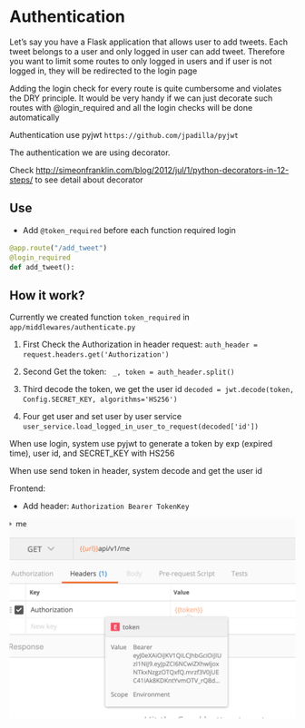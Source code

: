 # Authentication
Let’s say you have a Flask application that allows user to add tweets.
Each tweet belongs to a user and only logged in user can add tweet. 
Therefore you want to limit some routes to only logged in users and if user is not logged in, 
they will be redirected to the login page

Adding the login check for every route is quite cumbersome and violates the DRY principle.
It would be very handy if we can just decorate such routes with @login_required and all the login checks will be done automatically


Authentication use pyjwt `https://github.com/jpadilla/pyjwt`

The authentication we are using decorator.

Check http://simeonfranklin.com/blog/2012/jul/1/python-decorators-in-12-steps/
to see detail about decorator


## Use

- Add `@token_required` before each function required login
```python
@app.route("/add_tweet")
@login_required
def add_tweet():
```

## How it work?

Currently we created function `token_required` in `app/middlewares/authenticate.py`

1. First Check the Authorization in header request:
 `auth_header = request.headers.get('Authorization')`

2. Second Get the token: ` _, token = auth_header.split()`

3. Third decode the token, we get the user id `decoded = jwt.decode(token, Config.SECRET_KEY, algorithms='HS256')`

4. Four get user and set user by user service
`user_service.load_logged_in_user_to_request(decoded['id'])`

When use login, system use pyjwt to generate a token by exp (expired time),
user id, and SECRET_KEY with HS256 

When use send token in header, system decode and get the user id

Frontend:
- Add header: `Authorization Bearer TokenKey`

![Accesstoken](images/access-token-in-header.png)